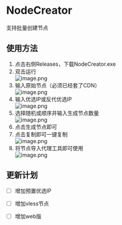# NodeCreator
支持批量创建节点
## 使用方法

1. 点击右侧Releases，下载NodeCreator.exe
2. 双击运行
</br>   ![image.png](https://cdn.nlark.com/yuque/0/2024/png/35591949/1710678475686-0004b064-e0d1-4b0f-83d9-c396140989e9.png#averageHue=%23fafafa&clientId=u651cf9be-a887-4&from=paste&height=693&id=ud2aca18d&originHeight=866&originWidth=707&originalType=binary&ratio=1.25&rotation=0&showTitle=false&size=22785&status=done&style=none&taskId=ued74dd7d-a649-4679-ad2c-73d4f11f91d&title=&width=565.6)
3. 输入原始节点（必须已经套了CDN）
</br>    ![image.png](https://cdn.nlark.com/yuque/0/2024/png/35591949/1710678698574-89347e12-b67b-49c2-ba0c-1459ccef787a.png#averageHue=%23f7f4f4&clientId=u651cf9be-a887-4&from=paste&height=693&id=u6875e4a8&originHeight=864&originWidth=707&originalType=binary&ratio=1.25&rotation=0&showTitle=false&size=27705&status=done&style=none&taskId=ufb1c59d9-c4de-479f-91e2-329fb84ac69&title=&width=567)
4. 输入优选IP或反代优选IP
</br>    ![image.png](https://cdn.nlark.com/yuque/0/2024/png/35591949/1710678771648-bfd9b74c-354b-4205-894d-5c8b2eda6d65.png#averageHue=%23f6f6f6&clientId=u651cf9be-a887-4&from=paste&height=162&id=u724dedcd&originHeight=203&originWidth=707&originalType=binary&ratio=1.25&rotation=0&showTitle=false&size=17404&status=done&style=none&taskId=u0c5f3a24-cd29-49fc-b599-3d5e2d5ea89&title=&width=565.6)
5. 选择随机或顺序并输入生成节点数量
</br>    ![image.png](https://cdn.nlark.com/yuque/0/2024/png/35591949/1710678807420-28cfa073-38e7-4273-9770-3403ce03d5e2.png#averageHue=%23eedfde&clientId=u651cf9be-a887-4&from=paste&height=52&id=u2a2e3bcd&originHeight=65&originWidth=699&originalType=binary&ratio=1.25&rotation=0&showTitle=false&size=9786&status=done&style=none&taskId=u715de2f4-afdc-41bf-ac5c-f48d96d8cb2&title=&width=559.2)
6. 点击生成节点即可
7. 点击复制即可一键复制
</br>    ![image.png](https://cdn.nlark.com/yuque/0/2024/png/35591949/1710678982359-c0da3b41-0a8b-46f1-bdae-fe11411b4c55.png#averageHue=%23d1d0d0&clientId=u651cf9be-a887-4&from=paste&height=346&id=u2bd3460b&originHeight=432&originWidth=705&originalType=binary&ratio=1.25&rotation=0&showTitle=false&size=47106&status=done&style=none&taskId=u8b1815fe-6518-4e0f-8c49-c094aded1a6&title=&width=564)
8. 将节点导入代理工具即可使用
</br>    ![image.png](https://cdn.nlark.com/yuque/0/2024/png/35591949/1710679025271-e59bfd90-03ca-4c0c-a606-2f0105dc0872.png#averageHue=%23f6f5f5&clientId=u651cf9be-a887-4&from=paste&height=498&id=ub431f39d&originHeight=622&originWidth=2560&originalType=binary&ratio=1.25&rotation=0&showTitle=false&size=58553&status=done&style=none&taskId=u5da51605-482d-4a4a-acf6-78c44a41709&title=&width=2048)

## 更新计划

- [ ] 增加预置优选IP
- [ ] 增加vless节点
- [ ] 增加web版





